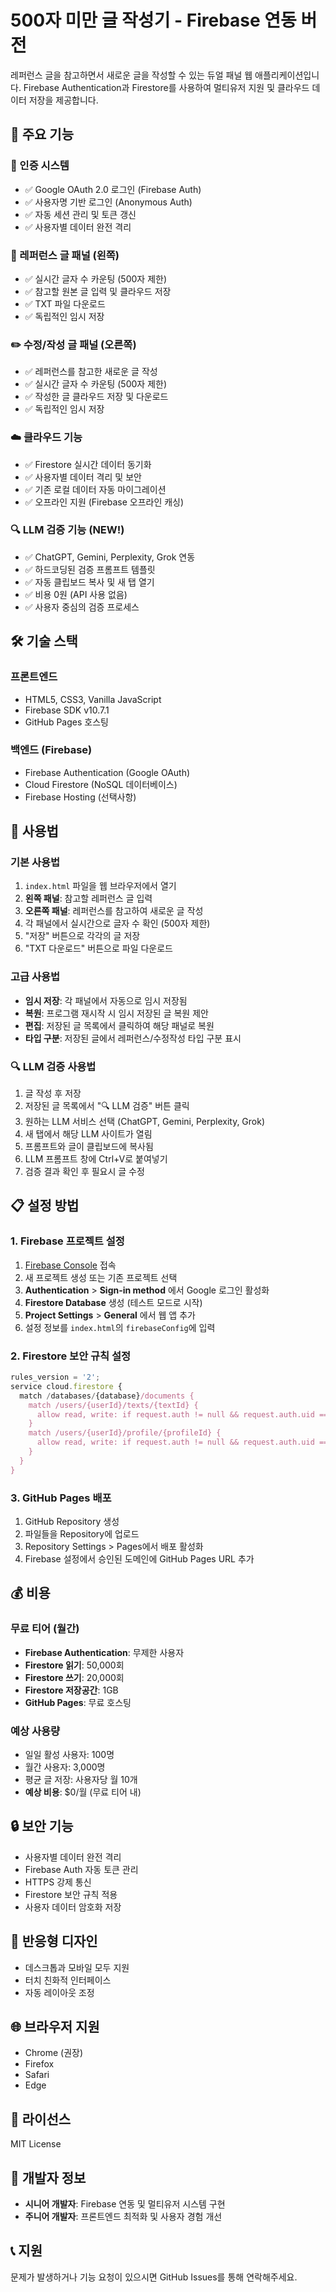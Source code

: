 # 500자 미만 글 작성기 - Firebase 연동 버전

레퍼런스 글을 참고하면서 새로운 글을 작성할 수 있는 듀얼 패널 웹 애플리케이션입니다.
Firebase Authentication과 Firestore를 사용하여 멀티유저 지원 및 클라우드 데이터 저장을 제공합니다.

## 🚀 주요 기능

### 🔐 인증 시스템
- ✅ Google OAuth 2.0 로그인 (Firebase Auth)
- ✅ 사용자명 기반 로그인 (Anonymous Auth)
- ✅ 자동 세션 관리 및 토큰 갱신
- ✅ 사용자별 데이터 완전 격리

### 📖 레퍼런스 글 패널 (왼쪽)
- ✅ 실시간 글자 수 카운팅 (500자 제한)
- ✅ 참고할 원본 글 입력 및 클라우드 저장
- ✅ TXT 파일 다운로드
- ✅ 독립적인 임시 저장

### ✏️ 수정/작성 글 패널 (오른쪽)
- ✅ 레퍼런스를 참고한 새로운 글 작성
- ✅ 실시간 글자 수 카운팅 (500자 제한)
- ✅ 작성한 글 클라우드 저장 및 다운로드
- ✅ 독립적인 임시 저장

### ☁️ 클라우드 기능
- ✅ Firestore 실시간 데이터 동기화
- ✅ 사용자별 데이터 격리 및 보안
- ✅ 기존 로컬 데이터 자동 마이그레이션
- ✅ 오프라인 지원 (Firebase 오프라인 캐싱)

### 🔍 LLM 검증 기능 (NEW!)
- ✅ ChatGPT, Gemini, Perplexity, Grok 연동
- ✅ 하드코딩된 검증 프롬프트 템플릿
- ✅ 자동 클립보드 복사 및 새 탭 열기
- ✅ 비용 0원 (API 사용 없음)
- ✅ 사용자 중심의 검증 프로세스

## 🛠️ 기술 스택

### 프론트엔드
- HTML5, CSS3, Vanilla JavaScript
- Firebase SDK v10.7.1
- GitHub Pages 호스팅

### 백엔드 (Firebase)
- Firebase Authentication (Google OAuth)
- Cloud Firestore (NoSQL 데이터베이스)
- Firebase Hosting (선택사항)

## 📖 사용법

### 기본 사용법
1. `index.html` 파일을 웹 브라우저에서 열기
2. **왼쪽 패널**: 참고할 레퍼런스 글 입력
3. **오른쪽 패널**: 레퍼런스를 참고하여 새로운 글 작성
4. 각 패널에서 실시간으로 글자 수 확인 (500자 제한)
5. "저장" 버튼으로 각각의 글 저장
6. "TXT 다운로드" 버튼으로 파일 다운로드

### 고급 사용법
- **임시 저장**: 각 패널에서 자동으로 임시 저장됨
- **복원**: 프로그램 재시작 시 임시 저장된 글 복원 제안
- **편집**: 저장된 글 목록에서 클릭하여 해당 패널로 복원
- **타입 구분**: 저장된 글에서 레퍼런스/수정작성 타입 구분 표시

### 🔍 LLM 검증 사용법
1. 글 작성 후 저장
2. 저장된 글 목록에서 "🔍 LLM 검증" 버튼 클릭
3. 원하는 LLM 서비스 선택 (ChatGPT, Gemini, Perplexity, Grok)
4. 새 탭에서 해당 LLM 사이트가 열림
5. 프롬프트와 글이 클립보드에 복사됨
6. LLM 프롬프트 창에 Ctrl+V로 붙여넣기
7. 검증 결과 확인 후 필요시 글 수정

## 📋 설정 방법

### 1. Firebase 프로젝트 설정
1. [Firebase Console](https://console.firebase.google.com) 접속
2. 새 프로젝트 생성 또는 기존 프로젝트 선택
3. **Authentication** > **Sign-in method** 에서 Google 로그인 활성화
4. **Firestore Database** 생성 (테스트 모드로 시작)
5. **Project Settings** > **General** 에서 웹 앱 추가
6. 설정 정보를 `index.html`의 `firebaseConfig`에 입력

### 2. Firestore 보안 규칙 설정
```javascript
rules_version = '2';
service cloud.firestore {
  match /databases/{database}/documents {
    match /users/{userId}/texts/{textId} {
      allow read, write: if request.auth != null && request.auth.uid == userId;
    }
    match /users/{userId}/profile/{profileId} {
      allow read, write: if request.auth != null && request.auth.uid == userId;
    }
  }
}
```

### 3. GitHub Pages 배포
1. GitHub Repository 생성
2. 파일들을 Repository에 업로드
3. Repository Settings > Pages에서 배포 활성화
4. Firebase 설정에서 승인된 도메인에 GitHub Pages URL 추가

## 💰 비용

### 무료 티어 (월간)
- **Firebase Authentication**: 무제한 사용자
- **Firestore 읽기**: 50,000회
- **Firestore 쓰기**: 20,000회
- **Firestore 저장공간**: 1GB
- **GitHub Pages**: 무료 호스팅

### 예상 사용량
- 일일 활성 사용자: 100명
- 월간 사용자: 3,000명
- 평균 글 저장: 사용자당 월 10개
- **예상 비용**: $0/월 (무료 티어 내)

## 🔒 보안 기능

- 사용자별 데이터 완전 격리
- Firebase Auth 자동 토큰 관리
- HTTPS 강제 통신
- Firestore 보안 규칙 적용
- 사용자 데이터 암호화 저장

## 📱 반응형 디자인

- 데스크톱과 모바일 모두 지원
- 터치 친화적 인터페이스
- 자동 레이아웃 조정

## 🌐 브라우저 지원

- Chrome (권장)
- Firefox
- Safari
- Edge

## 📄 라이선스

MIT License

## 🔧 개발자 정보

- **시니어 개발자**: Firebase 연동 및 멀티유저 시스템 구현
- **주니어 개발자**: 프론트엔드 최적화 및 사용자 경험 개선

## 📞 지원

문제가 발생하거나 기능 요청이 있으시면 GitHub Issues를 통해 연락해주세요.